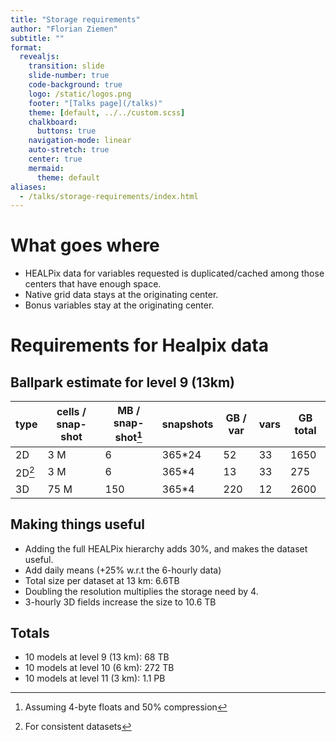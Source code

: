 ```yaml
---
title: "Storage requirements"
author: "Florian Ziemen"
subtitle: ""
format:
  revealjs:
    transition: slide
    slide-number: true
    code-background: true
    logo: /static/logos.png
    footer: "[Talks page](/talks)"
    theme: [default, ../../custom.scss]
    chalkboard:
      buttons: true
    navigation-mode: linear
    auto-stretch: true
    center: true
    mermaid:
      theme: default
aliases: 
  - /talks/storage-requirements/index.html
---
```



# What goes where

* HEALPix data for variables requested is duplicated/cached among those centers that have enough space.
* Native grid data stays at the originating center.
* Bonus variables stay at the originating center.

# Requirements for Healpix data

## Ballpark estimate for level 9 (13km)

| type   | cells / snap-shot | MB / snap-shot[^1] | snapshots | GB / var | vars  | GB total |
| ------ | ---------------- | ----------- | --------- | ------------- | -------------- | -------- |
| 2D     | 3 M              |   6         | 365*24    | 52            | 33             | 1650     |
| 2D[^2] | 3 M              |   6         | 365*4     | 13            | 33             | 275      |
| 3D     | 75 M             |   150       | 365*4     | 220           | 12             | 2600     |

[^1]: Assuming 4-byte floats and 50% compression
[^2]: For consistent datasets

## Making things useful

* Adding the full HEALPix hierarchy adds 30%, and makes the dataset useful.
* Add daily means (+25% w.r.t the 6-hourly data)
* Total size per dataset at 13 km: 6.6TB
* Doubling the resolution multiplies the storage need by 4.
* 3-hourly 3D fields increase the size to 10.6 TB
  
## Totals

* 10 models at level 9 (13 km): 68 TB
* 10 models at level 10 (6 km): 272 TB
* 10 models at level 11 (3 km): 1.1 PB
